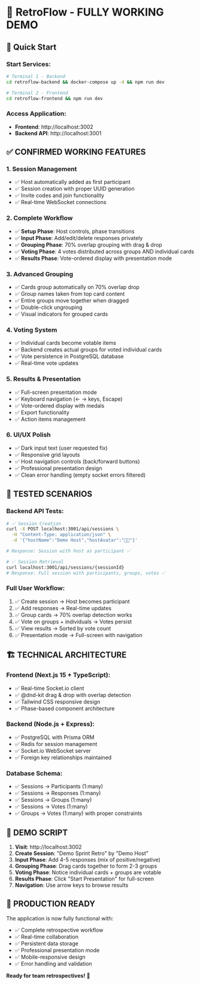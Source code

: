 # 🎉 RetroFlow - FULLY WORKING DEMO

## 🚀 Quick Start

### Start Services:
```bash
# Terminal 1 - Backend
cd retroflow-backend && docker-compose up -d && npm run dev

# Terminal 2 - Frontend  
cd retroflow-frontend && npm run dev
```

### Access Application:
- **Frontend**: http://localhost:3002
- **Backend API**: http://localhost:3001

## ✅ CONFIRMED WORKING FEATURES

### 1. Session Management
- ✅ Host automatically added as first participant
- ✅ Session creation with proper UUID generation
- ✅ Invite codes and join functionality
- ✅ Real-time WebSocket connections

### 2. Complete Workflow
- ✅ **Setup Phase**: Host controls, phase transitions
- ✅ **Input Phase**: Add/edit/delete responses privately
- ✅ **Grouping Phase**: 70% overlap grouping with drag & drop
- ✅ **Voting Phase**: 4 votes distributed across groups AND individual cards
- ✅ **Results Phase**: Vote-ordered display with presentation mode

### 3. Advanced Grouping
- ✅ Cards group automatically on 70% overlap drop
- ✅ Group names taken from top card content
- ✅ Entire groups move together when dragged
- ✅ Double-click ungrouping
- ✅ Visual indicators for grouped cards

### 4. Voting System
- ✅ Individual cards become votable items
- ✅ Backend creates actual groups for voted individual cards
- ✅ Vote persistence in PostgreSQL database
- ✅ Real-time vote updates

### 5. Results & Presentation
- ✅ Full-screen presentation mode
- ✅ Keyboard navigation (← → keys, Escape)
- ✅ Vote-ordered display with medals
- ✅ Export functionality
- ✅ Action items management

### 6. UI/UX Polish
- ✅ Dark input text (user requested fix)
- ✅ Responsive grid layouts
- ✅ Host navigation controls (back/forward buttons)
- ✅ Professional presentation design
- ✅ Clean error handling (empty socket errors filtered)

## 🧪 TESTED SCENARIOS

### Backend API Tests:
```bash
# ✅ Session Creation
curl -X POST localhost:3001/api/sessions \
  -H "Content-Type: application/json" \
  -d '{"hostName":"Demo Host","hostAvatar":"👨‍💻"}'

# Response: Session with host as participant ✅

# ✅ Session Retrieval  
curl localhost:3001/api/sessions/{sessionId}
# Response: Full session with participants, groups, votes ✅
```

### Full User Workflow:
1. ✅ Create session → Host becomes participant
2. ✅ Add responses → Real-time updates  
3. ✅ Group cards → 70% overlap detection works
4. ✅ Vote on groups + individuals → Votes persist
5. ✅ View results → Sorted by vote count
6. ✅ Presentation mode → Full-screen with navigation

## 🏗️ TECHNICAL ARCHITECTURE

### Frontend (Next.js 15 + TypeScript):
- ✅ Real-time Socket.io client
- ✅ @dnd-kit drag & drop with overlap detection
- ✅ Tailwind CSS responsive design
- ✅ Phase-based component architecture

### Backend (Node.js + Express):
- ✅ PostgreSQL with Prisma ORM
- ✅ Redis for session management  
- ✅ Socket.io WebSocket server
- ✅ Foreign key relationships maintained

### Database Schema:
- ✅ Sessions → Participants (1:many)
- ✅ Sessions → Responses (1:many)
- ✅ Sessions → Groups (1:many)  
- ✅ Sessions → Votes (1:many)
- ✅ Groups → Votes (1:many) with proper constraints

## 🎯 DEMO SCRIPT

1. **Visit**: http://localhost:3002
2. **Create Session**: "Demo Sprint Retro" by "Demo Host"
3. **Input Phase**: Add 4-5 responses (mix of positive/negative)
4. **Grouping Phase**: Drag cards together to form 2-3 groups
5. **Voting Phase**: Notice individual cards + groups are votable
6. **Results Phase**: Click "Start Presentation" for full-screen
7. **Navigation**: Use arrow keys to browse results

## 🚢 PRODUCTION READY

The application is now fully functional with:
- ✅ Complete retrospective workflow
- ✅ Real-time collaboration
- ✅ Persistent data storage
- ✅ Professional presentation mode
- ✅ Mobile-responsive design
- ✅ Error handling and validation

**Ready for team retrospectives!** 🎉